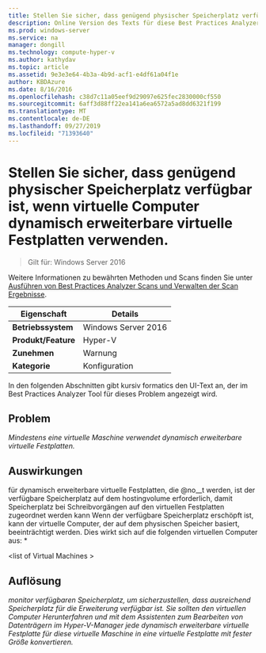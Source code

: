 ```yaml
---
title: Stellen Sie sicher, dass genügend physischer Speicherplatz verfügbar ist, wenn virtuelle Computer dynamisch erweiterbare virtuelle Festplatten verwenden.
description: Online Version des Texts für diese Best Practices Analyzer Regel.
ms.prod: windows-server
ms.service: na
manager: dongill
ms.technology: compute-hyper-v
ms.author: kathydav
ms.topic: article
ms.assetid: 9e3e3e64-4b3a-4b9d-acf1-e4df61a04f1e
author: KBDAzure
ms.date: 8/16/2016
ms.openlocfilehash: c38d7c11a05eef9d29097e625fec2830000cf550
ms.sourcegitcommit: 6aff3d88ff22ea141a6ea6572a5ad8dd6321f199
ms.translationtype: MT
ms.contentlocale: de-DE
ms.lasthandoff: 09/27/2019
ms.locfileid: "71393640"
---
```

# <a name="ensure-sufficient-physical-disk-space-is-available-when-virtual-machines-use-dynamically-expanding-virtual-hard-disks"></a>Stellen Sie sicher, dass genügend physischer Speicherplatz verfügbar ist, wenn virtuelle Computer dynamisch erweiterbare virtuelle Festplatten verwenden.

>Gilt für: Windows Server 2016

Weitere Informationen zu bewährten Methoden und Scans finden Sie unter [Ausführen von Best Practices Analyzer Scans und Verwalten der Scan Ergebnisse](https://go.microsoft.com/fwlink/p/?LinkID=223177).  
  
|Eigenschaft|Details|  
|-|-|  
|**Betriebssystem**|Windows Server 2016|  
|**Produkt/Feature**|Hyper-V|  
|**Zunehmen**|Warnung|  
|**Kategorie**|Konfiguration|  
  
In den folgenden Abschnitten gibt kursiv formatics den UI-Text an, der im Best Practices Analyzer Tool für dieses Problem angezeigt wird.  
  
## <a name="issue"></a>Problem  
*Mindestens eine virtuelle Maschine verwendet dynamisch erweiterbare virtuelle Festplatten.*  
  
## <a name="impact"></a>Auswirkungen  
für dynamisch erweiterbare virtuelle Festplatten, die @no__t werden, ist der verfügbare Speicherplatz auf dem hostingvolume erforderlich, damit Speicherplatz bei Schreibvorgängen auf den virtuellen Festplatten zugeordnet werden kann Wenn der verfügbare Speicherplatz erschöpft ist, kann der virtuelle Computer, der auf dem physischen Speicher basiert, beeinträchtigt werden. Dies wirkt sich auf die folgenden virtuellen Computer aus: *  
  
\<list of Virtual Machines >  
  
## <a name="resolution"></a>Auflösung  
*monitor verfügbaren Speicherplatz, um sicherzustellen, dass ausreichend Speicherplatz für die Erweiterung verfügbar ist. Sie sollten den virtuellen Computer Herunterfahren und mit dem Assistenten zum Bearbeiten von Datenträgern im Hyper-V-Manager jede dynamisch erweiterbare virtuelle Festplatte für diese virtuelle Maschine in eine virtuelle Festplatte mit fester Größe konvertieren.*  
  


